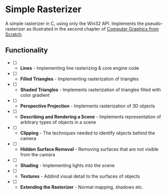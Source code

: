 # Simple Rasterizer

A simple rasterizer in C, using only the Win32 API. Implements the pseudo-rasterizer as illustrated in the second chapter of [Computer Graphics from Scratch](https://www.gabrielgambetta.com/computer-graphics-from-scratch/).

## Functionality
- [ ] - **Lines** - Implementing line rasterizing & core engine code
- [ ] - **Filled Triangles** - Implementing rasterization of triangles
- [ ] - **Shaded Triangles** - Implements rasterization of triangles filled with color gradient
- [ ] - **Perspective Projection** - Implements rasterization of 3D objects
- [ ] - **Describing and Rendering a Scene** - Implements representation of arbitrary types of objects in a scene
- [ ] - **Clipping** - The techniques needed to identify objects behind the camera
- [ ] - **Hidden Surface Removal** - Removing surfaces that are not visible from the camera
- [ ] - **Shading** - Implementing lights into the scene
- [ ] - **Textures** - Addind visual detail to the surfaces of objects
- [ ] - **Extending the Rasterizer** - Normal mapping, shadows etc.



